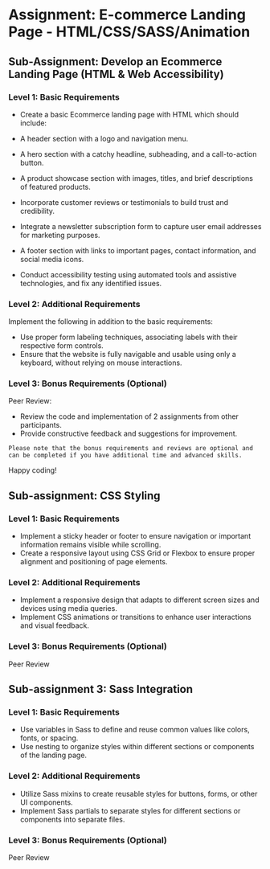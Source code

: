 # Assignment: E-commerce Landing Page - HTML/CSS/SASS/Animation


## Sub-Assignment: Develop an Ecommerce Landing Page (HTML & Web Accessibility)


### Level 1: Basic Requirements	
- Create a basic Ecommerce landing page with HTML which should include:
- A header section with a logo and navigation menu.
- A hero section with a catchy headline, subheading, and a call-to-action button.
- A product showcase section with images, titles, and brief descriptions of featured products.

- Incorporate customer reviews or testimonials to build trust and credibility.
- Integrate a newsletter subscription form to capture user email addresses for marketing purposes.
- A footer section with links to important pages, contact information, and social media icons.
- Conduct accessibility testing using automated tools and assistive technologies, and fix any identified issues.


### Level 2: Additional Requirements


Implement the following in addition to the basic requirements:


- Use proper form labeling techniques, associating labels with their respective form controls.
- Ensure that the website is fully navigable and usable using only a keyboard, without relying on mouse interactions.


### Level 3: Bonus Requirements (Optional)


Peer Review:
- Review the code and implementation of 2 assignments from other participants.
- Provide constructive feedback and suggestions for improvement.


`Please note that the bonus requirements and reviews are optional and can be completed if you have additional time and advanced skills.`


Happy coding!




## Sub-assignment: CSS Styling


### Level 1: Basic Requirements
- Implement a sticky header or footer to ensure navigation or important information remains visible while scrolling.
- Create a responsive layout using CSS Grid or Flexbox to ensure proper alignment and positioning of page elements.


### Level 2: Additional Requirements
- Implement a responsive design that adapts to different screen sizes and devices using media queries.
- Implement CSS animations or transitions to enhance user interactions and visual feedback.


### Level 3: Bonus Requirements (Optional)


Peer Review


## Sub-assignment 3: Sass Integration


### Level 1: Basic Requirements
- Use variables in Sass to define and reuse common values like colors, fonts, or spacing.
- Use nesting to organize styles within different sections or components of the landing page.


### Level 2: Additional Requirements
- Utilize Sass mixins to create reusable styles for buttons, forms, or other UI components.
- Implement Sass partials to separate styles for different sections or components into separate files.


### Level 3: Bonus Requirements (Optional)


Peer Review
